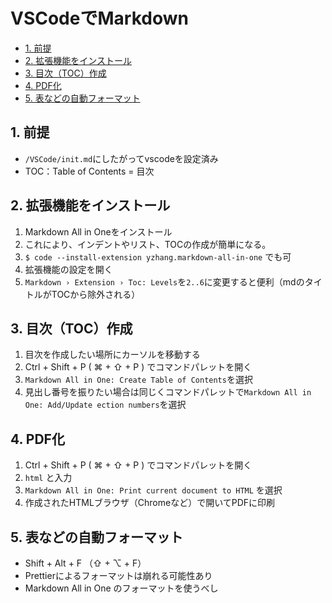 # VSCodeでMarkdown
- [1. 前提](#1-前提)
- [2. 拡張機能をインストール](#2-拡張機能をインストール)
- [3. 目次（TOC）作成](#3-目次toc作成)
- [4. PDF化](#4-pdf化)
- [5. 表などの自動フォーマット](#5-表などの自動フォーマット)

## 1. 前提
- `/VSCode/init.md`にしたがってvscodeを設定済み
- TOC：Table of Contents = 目次

## 2. 拡張機能をインストール
1. Markdown All in Oneをインストール
2. これにより、インデントやリスト、TOCの作成が簡単になる。
3. `$ code --install-extension yzhang.markdown-all-in-one` でも可
4. 拡張機能の設定を開く
5. `Markdown › Extension › Toc: Levels`を`2..6`に変更すると便利（mdのタイトルがTOCから除外される）

## 3. 目次（TOC）作成
1. 目次を作成したい場所にカーソルを移動する
2. Ctrl + Shift + P ( ⌘ + ⇧ + P ) でコマンドパレットを開く
3. `Markdown All in One: Create Table of Contents`を選択
4. 見出し番号を振りたい場合は同じくコマンドパレットで`Markdown All in One: Add/Update ection numbers`を選択

## 4. PDF化
1. Ctrl + Shift + P ( ⌘ + ⇧ + P ) でコマンドパレットを開く
2. `html` と入力
3. `Markdown All in One: Print current document to HTML` を選択
4. 作成されたHTMLブラウザ（Chromeなど）で開いてPDFに印刷

## 5. 表などの自動フォーマット
- Shift + Alt + F （⇧ + ⌥ + F）
- Prettierによるフォーマットは崩れる可能性あり
- Markdown All in One のフォーマットを使うべし

